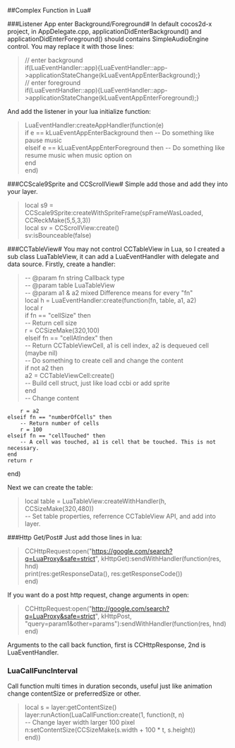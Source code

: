 ##Complex Function in Lua#

###Listener App enter Background/Foreground#
In default cocos2d-x project, in AppDelegate.cpp, applicationDidEnterBackground() and applicationDidEnterForeground() should contains SimpleAudioEngine control.
You may replace it with those lines:
> // enter background  
if(LuaEventHandler::app){LuaEventHandler::app->applicationStateChange(kLuaEventAppEnterBackground);}  
// enter foreground  
if(LuaEventHandler::app){LuaEventHandler::app->applicationStateChange(kLuaEventAppEnterForeground);}

And add the listener in your lua initialize function:
> LuaEventHandler:createAppHandler(function(e)  
  if e == kLuaEventAppEnterBackground then -- Do something like pause music  
  elseif e == kLuaEventAppEnterForeground then -- Do something like resume music when music option on  
  end  
end)

###CCScale9Sprite and CCScrollView#
Simple add those and add they into your layer.
> local s9 = CCScale9Sprite:createWithSpriteFrame(spFrameWasLoaded, CCReckMake(5,5,3,3))  
local sv = CCScrollView:create()  
sv:isBounceable(false)

###CCTableView#
You may not control CCTableView in Lua, so I created a sub class LuaTableView, it can add a LuaEventHandler with delegate and data source.
Firstly, create a handler:  

> -- @param fn string Callback type  
-- @param table LuaTableView  
-- @param a1 & a2 mixed Difference means for every "fn"  
local h = LuaEventHandler:create(function(fn, table, a1, a2)  
	local r  
	if fn == "cellSize" then  
		-- Return cell size  
		r = CCSizeMake(320,100)  
	elseif fn == "cellAtIndex" then  
		-- Return CCTableViewCell, a1 is cell index, a2 is dequeued cell (maybe nil)  
		-- Do something to create cell and change the content  
		if not a2 then  
			a2 = CCTableViewCell:create()  
			-- Build cell struct, just like load ccbi or add sprite  
		end  
		-- Change content
		
		r = a2
	elseif fn == "numberOfCells" then  
		-- Return number of cells  
		r = 100  
	elseif fn == "cellTouched" then  
		-- A cell was touched, a1 is cell that be touched. This is not necessary.  
	end  
	return r  
end)

Next we can create the table:
> local table = LuaTableView:createWithHandler(h, CCSizeMake(320,480))  
-- Set table properties, referrence CCTableView API, and add into layer.

###Http Get/Post#
Just add those lines in lua:
> CCHttpRequest:open("https://google.com/search?q=LuaProxy&safe=strict", kHttpGet):sendWithHandler(function(res, hnd)  
print(res:getResponseData(), res:getResponseCode())  
end)

If you want do a post http request, change arguments in open:
> CCHttpRequest:open("http://google.com/search?q=LuaProxy&safe=strict", kHttpPost, "query=param1&other=params"):sendWithHandler(function(res, hnd) end)

Arguments to the call back function, first is CCHttpResponse, 2nd is LuaEventHandler.

### LuaCallFuncInterval ###
Call function multi times in duration seconds, useful just like animation change contentSize or preferredSize or other.
> local s = layer:getContentSize()
> layer:runAction(LuaCallFunction:create(1, function(t, n)  
> -- Change layer width larger 100 pixel  
> n:setContentSize(CCSizeMake(s.width + 100 * t, s.height))  
> end))
